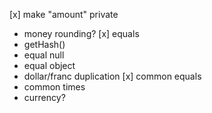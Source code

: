 [x] make "amount" private
- money rounding?
[x] equals
- getHash()
- equal null
- equal object
- dollar/franc duplication
[x] common equals 
- common times
- currency?
